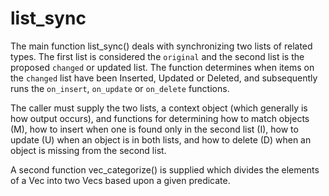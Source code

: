 
# list_sync

The main function list_sync() deals with synchronizing two lists of related types.
The first list is considered the `original` and the second list is the proposed `changed`
or updated list.  The function determines when items on the `changed` list have
been Inserted, Updated or Deleted, and subsequently runs the `on_insert`, `on_update`
or `on_delete` functions.

The caller must supply the two lists, a context object (which generally is how
output occurs), and functions for determining how to match objects (M),
how to insert when one is found only in the second list (I), how to update (U)
when an object is in both lists, and how to delete (D) when an object is missing
from the second list.

A second function vec_categorize() is supplied which divides the elements of a Vec
into two Vecs based upon a given predicate.
